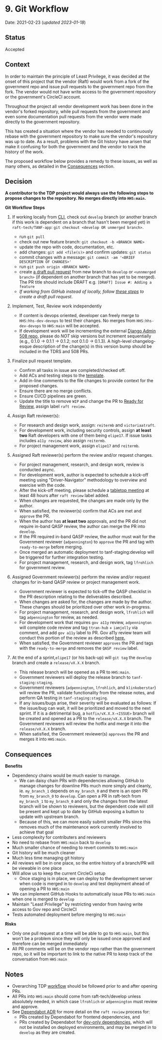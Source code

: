 # 9. Git Workflow

Date: 2021-02-23 (_updated 2023-01-18_)

## Status

Accepted

## Context

In order to maintain the principle of Least Privilege, it was decided at the onset of this project that the vendor (Raft) would work from a fork of the government repo and issue pull requests to the government repo from the fork. The vendor would not have write access to the government repository or the government's CircleCI account.

Throughout the project all vendor development work has been done in the vendor's forked repository, while pull requests from the government and even some documentation pull requests from the vendor were made directly to the government repository.

This has created a situation where the vendor has needed to continuously rebase with the government repository to make sure the vendor's repository was up to date. As a result, problems with the Git history have arisen that make it confusing for both the government and the vendor to track the history of the work.

The proposed workflow below provides a remedy to these issues, as well as many others, as detailed in the [Consequences](./009-git-workflow.md#consequences) section.

## Decision

**A contributor to the TDP project would always use the following steps to propose changes to the repository. No merges directly into `HHS:main`.**

**<summary> Git Workflow Steps </summary>**

1. If working locally from [CLI](https://en.wikipedia.org/wiki/Command-line_interface), check out `develop` branch (or another branch if this work is dependent on a branch that hasn't been merged yet) in `raft-tech/TANF-app`: `git checkout <develop OR unmerged branch>`.
    * run `git pull`
    * check out new feature branch: `git checkout -b <BRANCH NAME>`
    * update the repo with code, documentation, etc.
    * add changes: `git add <file(s)>` and confirm updates: `git status`
    * commit changes with a message: `git commit -am '<BRIEF DESCRIPTION OF CHANGES>'`
    * run `git push origin <BRANCH NAME>`
    * create [a draft pull request](https://docs.github.com/en/github/collaborating-with-issues-and-pull-requests/about-pull-requests#draft-pull-requests) from new branch to `develop` or `<unnmerged branch>` (if dependent on another branch that has yet to be merged). The PR title should include DRAFT e.g. `[DRAFT] Issue #: Adding a feature`
    * _If working from GitHub instead of locally, follow [these steps](https://docs.github.com/en/pull-requests/collaborating-with-pull-requests/proposing-changes-to-your-work-with-pull-requests/creating-a-pull-request#creating-the-pull-request) to create a draft pull request_.

2. Implement, Test, Review work independently
    * If content is devops oriented, developer can freely merge to `HHS:hhs-dev-devops` to test their changes. No merges from `HHS:hhs-dev-devops` to `HHS:main` will be accepted.
    * If development work will be incrementing the external [Django Admin 508 repo](https://github.com/raft-tech/django-admin-508), please do *NOT* skip versions but increment sequentially (e.g., 0.1.0 -> 0.1.1 -> 0.1.2; not 0.1.0 -> 0.1.3). A high-level changelog-esque description of the change(s) in this version bump should be included in the TDRS and 508 PRs.

3. Finalize pull request template.
    * Confirm all tasks in issue are completed/checked off.
    * Add ACs and testing steps to the [template](../../../.github/pull_request_template.md).
    * Add in-line comments to the file changes to provide context for the proposed changes.
    * Ensure there are no merge conflicts.
    * Ensure CI/CD pipelines are green.
    * Update the title to remove `WIP` and change the PR to [Ready for Review](https://docs.github.com/en/github/collaborating-with-issues-and-pull-requests/changing-the-stage-of-a-pull-request), assign label `raft review`.

4. Assign Raft reviewer(s):
    * For research and design work, assign: `reitermb` and `victoriaatraft`.
    * For development work, including security controls, assign **at least two** Raft developers with one of them being `elipe17`. If issue tasks includes `a11y review`, also assign `reitermb`.
    * For project management work, assign `elipe17` and `reitermb`.

5. Assigned Raft reviewer(s) perform the review and/or request changes.
    * For project management, research, and design work, review is conducted async.
    * For development work, author is expected to schedule a kick-off meeting using "Driver-Navigator" methodology to overview and exercise with the code.
    * After the kick-off meeting, please schedule a [tabletop meeting](https://github.com/raft-tech/TANF-app/blob/develop/docs/How-We-Work/Developer-Tabletops.md) at least 48 hours after `raft review` label added.
    * When changes are requested, the changes are made only by the author.
    * When satisfied, the reviewer(s) confirm that ACs are met and `approve` the PR.
    * When the author has **at least two** approvals, and the PR did not require in-band QASP review, the author can merge the PR into `develop`.
    * If the PR required in-band QASP review, the author must wait for the Government reviewer (`adpennington`) to `approve` the PR and tag with `ready-to-merge` before merging.
    * Once merged an automatic deployment to tanf-staging:develop will be triggered for further integration testing.
    * For project management, research, and design work, tag `lfrohlich` for government review.

6. Assigned Government reviewer(s) perform the review and/or request changes for in-band QASP review or project management work.
    * Government reviewer is expected to tick-off the QASP checklist in the PR description relating to the deliverables described.
    * When changes are asked for, the changes are made by the author. These changes should be prioritized over other work in-progress.
    * For project management, research, and design work, `lfrohlich` will tag `adpennington` for review, as needed.
    * For development work that requires `gov a11y` review, `adpennington` will complete code review and tag `ttran-hub` + `iamjolly` via comment, and add `gov a11y` label to PR. Gov a11y review team will conduct this portion of the review as described [here.](https://github.com/HHS/TANF-app/blob/main/docs/Technical-Documentation/how-government-will-test-a11y.md)
    * When satisfied, the Government reviewer `approves` the PR and tags with the  `ready-to-merge` and removes the `QASP review` label.

7. At the end of a sprint,`elipe17` (or his back-up) will `git tag` the `develop` branch and create a `release/vX.X.X` branch.
    * This release branch will be opened as a PR to `HHS:main`.
    * Government reviewers will deploy the release branch to `tanf-staging:staging`.
    * Government reviewers (`adpennington`, `lfrohlich`, and `klinkoberstar`) will review the PR, validate functionality from the release notes, and perform QA testing in `tanf-staging:staging`.
    * If any issues/bugs arise, their severity will be evaluated as follows: If the issue/bug can wait, it will be prioritized and moved to the next sprint. If it is a detrimental bug, a `hotfix/vX.X.X-<ISSUE>` branch will be created and opened as a PR to the `release/vX.X.X` branch. The Government reviewers will review the hotfix and merge it into the `release/vX.X.X` branch.
    * When satisfied, the Government reviewer(s) `approves` the PR and merges it into `HHS:main`.


## Consequences

**Benefits**
- Dependency chains would be much easier to manage.
  - We can daisy chain PRs with dependencies allowing GitHub to manage changes for downline PRs much more simply and cleanly, ie. `my_branch_1` depends on `my_branch_0` and there is an open PR from `my_branch_0` to `develop`. Can open a PR in raft-tech from `my_branch_1` to `my_branch_0` and only the changes from the latest branch will be shown to reviewers, but the dependent code will still be present and kept up to date by GitHub exposing a button to update with upstream branch.
  - Because of this, we can more easily submit smaller PRs since this removes much of the maintenance work currently involved to achieve that goal
- Less complexity for contributers and reviewers
- No need to rebase from `HHS:main` back to `develop`
- Much smaller chance of needing to revert commits to `HHS:main`
- Git history will be much cleaner
- Much less time managing git history
- All reviews will be in one place, so the entire history of a branch/PR will be viewable in one place
- Will allow us to keep the current CircleCi setup
  - Once staging is in place, we can deploy to the development server when code is merged in to `develop` and test deployment ahead of opening a PR to `HHS:main`
- We can implement GitHub Hooks to automatically issue PRs to `HHS:main` when one is merged to `develop`
- Maintain "Least Privilege" by restricting vendor from having write access to Gov repo and CircleCI
- Tests automated deployment before merging to `HHS:main`

**Risks**
- Only one pull request at a time will be able to go to `HHS:main`, but this won't be a problem since they will only be issued once approved and therefore can be merged immediately
- All PR comments will be on the vendor repo rather than the government repo, so it will be important to link to the native PR to keep track of the conversation from `HHS:main`

## Notes
- Overarching TDP [workflow]() should be followed prior to and after opening PRs.
- All PRs into `HHS:main` should come from raft-tech/develop unless absolutely needed, in which case `lfrohlich` or `adpennington` must review and approve.
- See [Dependabot ADR]() for more detail on the `raft review` process for:
  - PRs created by Dependabot for frontend dependencies, and
  - PRs created by Dependabot for [dev-only dependencies](), which will not be installed on deployed environments, and may be merged in to `develop` as they are created.

